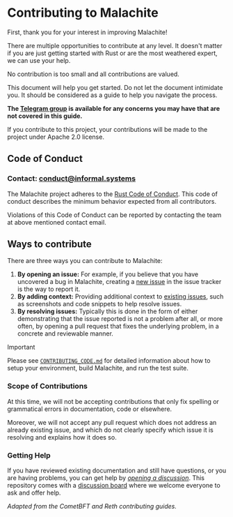 # Contributing to Malachite

First, thank you for your interest in improving Malachite!

There are multiple opportunities to contribute at any level. It doesn't matter if you are just getting started with Rust or are the most weathered expert, we can use your help.

No contribution is too small and all contributions are valued.

This document will help you get started. Do not let the document intimidate you. It should be considered as a guide to help you navigate the process.

**The [Telegram group][tg] is available for any concerns you may have that are not covered in this guide.**

If you contribute to this project, your contributions will be made to the project under Apache 2.0 license.

## Code of Conduct

### Contact: conduct@informal.systems

The Malachite project adheres to the [Rust Code of Conduct][rust-coc]. This code of conduct describes the minimum behavior expected from all contributors.

Violations of this Code of Conduct can be reported by contacting the team at above mentioned contact email.

## Ways to contribute

There are three ways you can contribute to Malachite:

1. **By opening an issue:** For example, if you believe that you have uncovered a bug
   in Malachite, creating a [new issue][new-issue] in the issue tracker is the way to report it.
2. **By adding context:** Providing additional context to [existing issues][existing-issues],
   such as screenshots and code snippets to help resolve issues.
3. **By resolving issues:** Typically this is done in the form of either
   demonstrating that the issue reported is not a problem after all, or more often,
   by opening a pull request that fixes the underlying problem, in a concrete and
   reviewable manner.

> [!IMPORTANT]
> Please see [`CONTRIBUTING_CODE.md`](./CONTRIBUTING_CODE.md) for detailed information about how to setup your environment, build Malachite, and run the test suite.

### Scope of Contributions

At this time, we will not be accepting contributions that only fix spelling or grammatical errors in documentation, code or elsewhere.

Moreover, we will not accept any pull request which does not address an already existing issue, and which do not clearly specify which issue it is resolving and explains how it does so. 

### Getting Help

If you have reviewed existing documentation and still have questions, or you
are having problems, you can get help by [*opening a discussion*][open-discussion].
This repository comes with a [discussion board][discussions-board] where we
welcome everyone to ask and offer help.


_Adapted from the CometBFT and Reth contributing guides._

[rust-coc]: https://www.rust-lang.org/en-US/conduct.html
[tg]: https://t.me/MalachiteEngine
[new-issue]: https://github.com/informalsystems/malachite/issues/new
[existing-issues]: https://github.com/informalsystems/malachite/issues
[open-discussion]: https://github.com/informalsystems/malachite/discussions/new/choose
[discussions-board]: https://github.com/informalsystems/malachite/discussions
